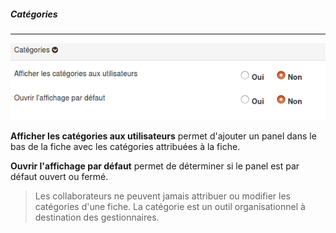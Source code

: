 ##### Catégories
---

![](images/clacoform-fig14.png)

**Afficher les catégories aux utilisateurs** permet d'ajouter un panel dans le bas de la fiche avec les catégories attribuées à la fiche.

**Ouvrir l'affichage par défaut** permet de déterminer si le panel est par défaut ouvert ou fermé.



> Les collaborateurs ne peuvent jamais attribuer ou modifier les catégories d'une fiche. La catégorie est un outil organisationnel à destination des gestionnaires.